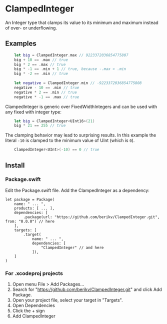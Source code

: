 # ClampedInteger

An Integer type that clamps its value to its minimum and maximum instead of over- or underflowing.

## Examples

```swift
    let big = ClampedInteger.max // 9223372036854775807
    big + 10 == .max // true
    big * 2 == .max // true
    big * -1 == .min + 1 // true, because -.max > .min
    big * -2 == .min // true
    
    let negative = ClampedInteger.min // -9223372036854775808
    negative - 10 == .min // true
    negative * 2 == .min // true
    negative * -1 == .max // true
```

ClampedInteger is generic over FixedWidthIntegers and can be used with any fixed with integer type:

```swift
    let big = ClampedInteger<UInt16>(21)
    big * 21 == 255 // true
```

The clamping behavior may lead to surprising results.
In this example the literal `-10` is clamped to the minimum value of UInt (which is `0`).

```swift
    ClampedInteger<UInt>(-10) == 0 // true
```

## Install

### Package.swift

Edit the Package.swift file. Add the ClampedInteger as a dependency:
 
```
let package = Package(
    name: " ... ",
    products: [ ... ],
    dependencies: [
        .package(url: "https://github.com/berikv/ClampedInteger.git", from: "0.0.0") // here
    ],
    targets: [
        .target(
            name: " ... ",
            dependencies: [
                "ClampedInteger" // and here
            ]),
    ]
)
```

### For .xcodeproj projects

1. Open menu File > Add Packages...
2. Search for "https://github.com/berikv/ClampedInteger.git" and click Add Package.
3. Open your project file, select your target in "Targets".
4. Open Dependencies
5. Click the + sign
6. Add ClampedInteger
